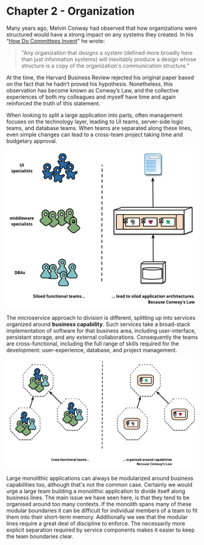 # Chapter 2 - Organization

Many years ago, Melvin Conway had observed that how organizations were structured would have a strong impact on any systems they created. In his “[How Do Committees Invent](http://www.melconway.com/research/committees.html)" he wrote:

> "Any organization that designs a system \(defined more broadly here than just information systems\) will inevitably produce a design whose structure is a copy of the organization's communication structure."

At the time, the Harvard Business Review rejected his original paper based on the fact that he hadn’t proved his hypothesis. Nonetheless, this observation has become known as Conway’s Law, and the collective experiences of both my colleagues and myself have time and again reinforced the truth of this statement.

When looking to split a large application into parts, often management focuses on the technology layer, leading to UI teams, server-side logic teams, and database teams. When teams are separated along these lines, even simple changes can lead to a cross-team project taking time and budgetary approval.

![](/assets/conways-law.png)

The microservice approach to division is different, splitting up into services organized around **business capability**. Such services take a broad-stack implementation of software for that business area, including user-interface, persistant storage, and any external collaborations. Consequently the teams are cross-functional, including the full range of skills required for the development: user-experience, database, and project management.

![](/assets/PreferFunctionalStaffOrganization.png)

Large monolithic applications can always be modularized around business capabilities too, although that's not the common case. Certainly we would urge a large team building a monolithic application to divide itself along business lines. The main issue we have seen here, is that they tend to be organised around too many contexts. If the monolith spans many of these modular boundaries it can be difficult for individual members of a team to fit them into their short-term memory. Additionally we see that the modular lines require a great deal of discipline to enforce. The necessarily more explicit separation required by service components makes it easier to keep the team boundaries clear.


